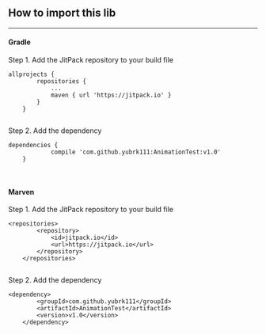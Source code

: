 

## How to import this lib
***
#### Gradle
Step 1. Add the JitPack repository to your build file

```
allprojects {
		repositories {
			...
			maven { url 'https://jitpack.io' }
		}
	}
		
```
Step 2. Add the dependency

```
dependencies {
	        compile 'com.github.yubrk111:AnimationTest:v1.0'
	}
```

<br>

#### Marven
Step 1. Add the JitPack repository to your build file

```
<repositories>
		<repository>
		    <id>jitpack.io</id>
		    <url>https://jitpack.io</url>
		</repository>
	</repositories>
	
```
Step 2. Add the dependency

```
<dependency>
	    <groupId>com.github.yubrk111</groupId>
	    <artifactId>AnimationTest</artifactId>
	    <version>v1.0</version>
	</dependency>
```
<br>


